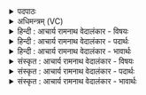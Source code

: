 <details><summary>पदपाठः</summary>

सः। वा꣣जी꣢। रो꣣चन꣢म्। दि꣣वः꣢। प꣡व꣢꣯मानः। वि। धा꣣वति। रक्षोहा꣢। र꣣क्षः। हा꣢। वा꣡र꣢꣯म्। अ꣣व्य꣡य꣢म्। १२९४।
</details>

<details><summary>अधिमन्त्रम् (VC)</summary>

- पवमानः सोमः
- राहूगण आङ्गिरसः
- गायत्री
- षड्जः
</details>

<details><summary>हिन्दी : आचार्य रामनाथ वेदालंकार - विषयः</summary>

अगले मन्त्र में यह कहा गया है कि परमेश्वर किसे शुद्ध करता है।
</details>

<details><summary>हिन्दी : आचार्य रामनाथ वेदालंकार - पदार्थः</summary>

पदार्थान्वयभाषाः -  (सः) वह (वाजी) बलवान्, (रक्षोहा) पापनाशक (पवमानः) पवित्रता देनेवाला सोम परमेश्वर (दिवः) द्युलोक के (रोचनम्) दीप्त पिण्ड सूर्य कोऔर (अव्ययम्) अविनश्वर (वारम्) दोषनिवारक जीवात्मा को (विधावति) विविध रूप से शुद्ध करता है ॥३॥
</details>

<details><summary>हिन्दी : आचार्य रामनाथ वेदालंकार - भावार्थः</summary>

भावार्थभाषाः -  परमेश्वर यदि शुद्धिकर्ता न हो तो सब जगह मलिनता का साम्राज्य छा जाए ॥३॥
</details>

<details><summary>संस्कृत : आचार्य रामनाथ वेदालंकार - विषयः</summary>

अथ परमेश्वरः कं शोधयतीत्याह।
</details>

<details><summary>संस्कृत : आचार्य रामनाथ वेदालंकार - पदार्थः</summary>

पदार्थान्वयभाषाः -  (सः) असौ (वाजी) बलवान्, (रक्षोहा) पापहन्ता (पवमानः) पुनानः सोमः परमेश्वरः (दिवः) द्युलोकस्य (रोचनम्) दीप्तं पिण्डं सूर्यम्, (अव्ययम्) अविनश्वरम् (वारम्) दोषनिवारकं जीवात्मानं च (वि धावति) विविधं शोधयति।[धावु गतिशुद्ध्योः,भ्वादिः]॥३॥
</details>

<details><summary>संस्कृत : आचार्य रामनाथ वेदालंकार - भावार्थः</summary>

भावार्थभाषाः -  परमेश्वरो यदि शुद्धिकरो न स्यात् तर्हि सर्वत्र मलिनतायाः साम्राज्यं भवेत् ॥३॥
</details>